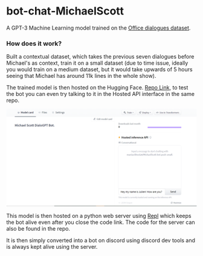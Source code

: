 # bot-chat-MichaelScott

A GPT-3 Machine Learning model trained on the [Office dialogues dataset](https://www.kaggle.com/nasirkhalid24/the-office-us-complete-dialoguetranscript).

### How does it work?
Built a contextual dataset, which takes the previous seven dialogues before Michael's as context, train it on a small dataset (due to time issue, ideally you would train on a medium dataset, but it would take upwards of 5 hours seeing that Michael has around 11k lines in the whole show). 

The trained model is then hosted on the Hugging Face. [Repo Link](https://huggingface.co/maniacGhost24/MichaelScott-bot-push-small), to test the bot you can even try talking to it in the Hosted API interface in the same repo.

![API Chat Image](https://raw.githubusercontent.com/maniacGhost24/bot-chat-MichaelScott/main/img/chat.PNG)

This model is then hosted on a python web server using [Repl](https://replit.com/) which keeps the bot alive even after you close the code link. The code for the server can also be found in the repo.

It is then simply converted into a bot on discord using discord dev tools and is always kept alive using the server.
